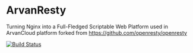 ArvanResty
====

Turning Nginx into a Full-Fledged Scriptable Web Platform used in ArvanCloud platform forked from https://github.com/openresty/openresty

[![Build Status](https://travis-ci.org/arvancloud/arvanresty.svg)](https://travis-ci.org/arvancloud/arvanresty)


